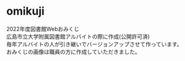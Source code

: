 # omikuji
2022年度図書館Webおみくじ
<br>
広島市立大学附属図書館アルバイトの際に作成(公開許可済)
<br>
毎年アルバイトの人が引き継いでバージョンアップさせて作っています。
<br>
おみくじの画像は職員の方に作成していただきました。
